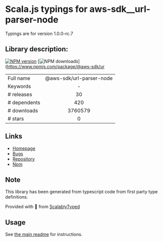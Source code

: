 
# Scala.js typings for aws-sdk__url-parser-node

Typings are for version 1.0.0-rc.7

## Library description:
[![NPM version](https://img.shields.io/npm/v/@aws-sdk/url-parser-node/rc.svg)](https://www.npmjs.com/package/@aws-sdk/url-parser-node) [![NPM downloads](https://img.shields.io/npm/dm/@aws-sdk/url-parser-node.svg)](https://www.npmjs.com/package/@aws-sdk/ur

|                    |                 |
| ------------------ | :-------------: |
| Full name          | @aws-sdk/url-parser-node |
| Keywords           | - |
| # releases         | 30 |
| # dependents       | 420 |
| # downloads        | 3760579 |
| # stars            | 0 |

## Links
- [Homepage](https://github.com/aws/aws-sdk-js-v3/tree/master/packages/url-parser-node)
- [Bugs](https://github.com/aws/aws-sdk-js-v3/issues)
- [Repository](https://github.com/aws/aws-sdk-js-v3)
- [Npm](https://www.npmjs.com/package/%40aws-sdk%2Furl-parser-node)
    


## Note
This library has been generated from typescript code from first party type definitions.

Provided with :purple_heart: from [ScalablyTyped](https://github.com/oyvindberg/ScalablyTyped)

## Usage
See [the main readme](../../readme.md) for instructions.



